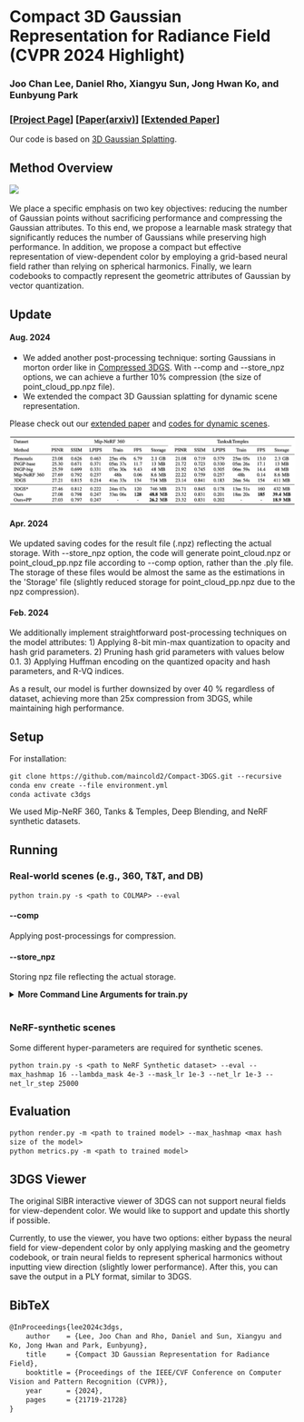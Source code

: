 # Compact 3D Gaussian Representation for Radiance Field (CVPR 2024 Highlight)
### Joo Chan Lee, Daniel Rho, Xiangyu Sun, Jong Hwan Ko, and Eunbyung Park

### [[Project Page](https://maincold2.github.io/c3dgs/)] [[Paper(arxiv)](https://arxiv.org/abs/2311.13681)]  [[Extended Paper](https://arxiv.org/abs/2408.03822)]

Our code is based on [3D Gaussian Splatting](https://github.com/graphdeco-inria/gaussian-splatting).

## Method Overview
<img src="https://github.com/maincold2/maincold2.github.io/blob/master/c3dgs/images/fig_demo.jpg?raw=true" />

We place a specific emphasis on two key objectives: reducing the number of Gaussian points without sacrificing performance and compressing the Gaussian attributes. To this end, we propose a learnable mask strategy that significantly reduces the number of Gaussians while preserving high performance. In addition, we propose a compact but effective representation of view-dependent color by employing a grid-based neural field rather than relying on spherical harmonics. Finally, we learn codebooks to compactly represent the geometric attributes of Gaussian by vector quantization.

## Update

#### Aug. 2024
- We added another post-processing technique: sorting Gaussians in morton order like in [Compressed 3DGS](https://github.com/graphdeco-inria/gaussian-splatting). With --comp and --store_npz options, we can achieve a further 10% compression (the size of point_cloud_pp.npz file).
- We extended the compact 3D Gaussian splatting for dynamic scene representation.

Please check out our [extended paper](https://arxiv.org/abs/2408.03822) and [codes for dynamic scenes](https://github.com/maincold2/Dynamic_C3DGS).

<img src="https://github.com/maincold2/maincold2.github.io/blob/master/c3dgs/images/tab1.png?raw=true" />

#### Apr. 2024
We updated saving codes for the result file (.npz) reflecting the actual storage.
With --store_npz option, the code will generate point_cloud.npz or point_cloud_pp.npz file according to --comp option, rather than the .ply file. The storage of these files would be almost the same as the estimations in the 'Storage' file (slightly reduced storage for point_cloud_pp.npz due to the npz compression). 

#### Feb. 2024
We additionally implement straightforward post-processing techniques on the model attributes: 1) Applying 8-bit min-max quantization to opacity and hash grid parameters. 2) Pruning hash grid parameters with values below 0.1. 3) Applying Huffman encoding on the quantized opacity and hash parameters, and R-VQ indices.

As a result, our model is further downsized by over 40 \% regardless of dataset, achieving more than 25x compression from 3DGS, while maintaining high performance.


## Setup

For installation:
```shell
git clone https://github.com/maincold2/Compact-3DGS.git --recursive
conda env create --file environment.yml
conda activate c3dgs
```
We used Mip-NeRF 360, Tanks & Temples, Deep Blending, and NeRF synthetic datasets.

## Running

### Real-world scenes (e.g., 360, T&T, and DB)


```shell
python train.py -s <path to COLMAP> --eval
```
#### --comp 
Applying post-processings for compression.
#### --store_npz 
Storing npz file reflecting the actual storage.
<details>
<summary><span style="font-weight: bold;">More Command Line Arguments for train.py</span></summary>

  #### --lambda_mask
  Weight of masking loss to control ma the number of Gaussians masking control factor, 0.01 by default
  #### --mask_lr
  Learning rate of masking parameter, 0.01 by default
  #### --net_lr 
  Learning rate for the neural field, 0.01 by default
  #### --net_lr_step
  Step schedule for training the neural field, [5000, 15000, 25000] by default
  #### --max_hashmap
  Maximum hashmap size (log) of the neural field, 19 by default
  #### --rvq_size
  Codebook size in each R-VQ stage, 64 by default 
  #### --rvq_num
  The number of R-VQ stages, 6 by default

  #### Refer to other arguments of [3DGS](https://github.com/graphdeco-inria/gaussian-splatting).


</details>
<br>

### NeRF-synthetic scenes

Some different hyper-parameters are required for synthetic scenes.
```shell
python train.py -s <path to NeRF Synthetic dataset> --eval --max_hashmap 16 --lambda_mask 4e-3 --mask_lr 1e-3 --net_lr 1e-3 --net_lr_step 25000
```

## Evaluation
```shell
python render.py -m <path to trained model> --max_hashmap <max hash size of the model>
python metrics.py -m <path to trained model> 
```

## 3DGS Viewer
The original SIBR interactive viewer of 3DGS can not support neural fields for view-dependent color. We would like to support and update this shortly if possible. 

Currently, to use the viewer, you have two options: either bypass the neural field for view-dependent color by only applying masking and the geometry codebook, or train neural fields to represent spherical harmonics without inputting view direction (slightly lower performance). After this, you can save the output in a PLY format, similar to 3DGS.

## BibTeX
```
@InProceedings{lee2024c3dgs,
    author    = {Lee, Joo Chan and Rho, Daniel and Sun, Xiangyu and Ko, Jong Hwan and Park, Eunbyung},
    title     = {Compact 3D Gaussian Representation for Radiance Field},
    booktitle = {Proceedings of the IEEE/CVF Conference on Computer Vision and Pattern Recognition (CVPR)},
    year      = {2024},
    pages     = {21719-21728}
}
```
